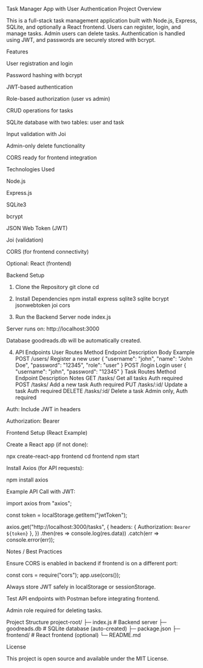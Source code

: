 Task Manager App with User Authentication
Project Overview

This is a full-stack task management application built with Node.js, Express, SQLite, and optionally a React frontend. Users can register, login, and manage tasks. Admin users can delete tasks. Authentication is handled using JWT, and passwords are securely stored with bcrypt.

Features

User registration and login

Password hashing with bcrypt

JWT-based authentication

Role-based authorization (user vs admin)

CRUD operations for tasks

SQLite database with two tables: user and task

Input validation with Joi

Admin-only delete functionality

CORS ready for frontend integration

Technologies Used

Node.js

Express.js

SQLite3

bcrypt

JSON Web Token (JWT)

Joi (validation)

CORS (for frontend connectivity)

Optional: React (frontend)

Backend Setup
1. Clone the Repository
git clone <your-repo-url>
cd <repo-folder>

2. Install Dependencies
npm install express sqlite3 sqlite bcrypt jsonwebtoken joi cors

3. Run the Backend Server
node index.js


Server runs on: http://localhost:3000

Database goodreads.db will be automatically created.

4. API Endpoints
User Routes
Method	Endpoint	Description	Body Example
POST	/users/	Register a new user	{ "username": "john", "name": "John Doe", "password": "12345", "role": "user" }
POST	/login	Login user	{ "username": "john", "password": "12345" }
Task Routes
Method	Endpoint	Description	Notes
GET	/tasks/	Get all tasks	Auth required
POST	/tasks/	Add a new task	Auth required
PUT	/tasks/:id/	Update a task	Auth required
DELETE	/tasks/:id/	Delete a task	Admin only, Auth required

Auth: Include JWT in headers

Authorization: Bearer <token>

Frontend Setup (React Example)

Create a React app (if not done):

npx create-react-app frontend
cd frontend
npm start


Install Axios (for API requests):

npm install axios


Example API Call with JWT:

import axios from "axios";

const token = localStorage.getItem("jwtToken");

axios.get("http://localhost:3000/tasks", {
  headers: { Authorization: `Bearer ${token}` },
})
.then(res => console.log(res.data))
.catch(err => console.error(err));

Notes / Best Practices

Ensure CORS is enabled in backend if frontend is on a different port:

const cors = require("cors");
app.use(cors());


Always store JWT safely in localStorage or sessionStorage.

Test API endpoints with Postman before integrating frontend.

Admin role required for deleting tasks.

Project Structure
project-root/
├─ index.js             # Backend server
├─ goodreads.db         # SQLite database (auto-created)
├─ package.json
├─ frontend/            # React frontend (optional)
└─ README.md

License

This project is open source and available under the MIT License.
